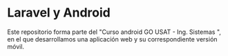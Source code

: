 # Laravel y Android

Este repositorio forma parte del "Curso android GO USAT - Ing. Sistemas ", en el que desarrollamos una aplicación web y su correspondiente versión móvil.
